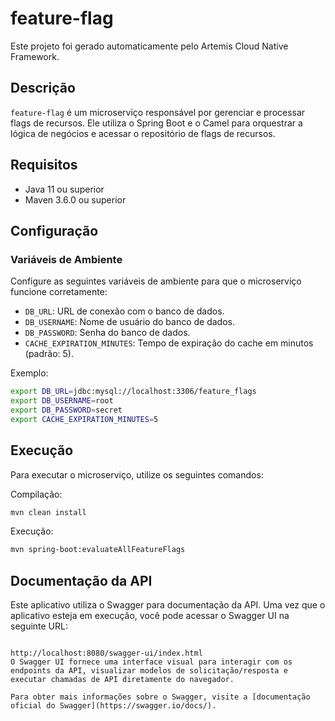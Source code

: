 # feature-flag

Este projeto foi gerado automaticamente pelo Artemis Cloud Native Framework.

## Descrição

`feature-flag` é um microserviço responsável por gerenciar e processar flags de recursos. Ele utiliza o Spring Boot e o Camel para orquestrar a lógica de negócios e acessar o repositório de flags de recursos.

## Requisitos

- Java 11 ou superior
- Maven 3.6.0 ou superior

## Configuração

### Variáveis de Ambiente

Configure as seguintes variáveis de ambiente para que o microserviço funcione corretamente:

- `DB_URL`: URL de conexão com o banco de dados.
- `DB_USERNAME`: Nome de usuário do banco de dados.
- `DB_PASSWORD`: Senha do banco de dados.
- `CACHE_EXPIRATION_MINUTES`: Tempo de expiração do cache em minutos (padrão: 5).

Exemplo:

```bash
export DB_URL=jdbc:mysql://localhost:3306/feature_flags
export DB_USERNAME=root
export DB_PASSWORD=secret
export CACHE_EXPIRATION_MINUTES=5
```

## Execução

Para executar o microserviço, utilize os seguintes comandos:

Compilação:

```bash
mvn clean install
```

Execução:

```bash
mvn spring-boot:evaluateAllFeatureFlags
```
## Documentação da API

Este aplicativo utiliza o Swagger para documentação da API. Uma vez que o aplicativo esteja em execução, você pode acessar o Swagger UI na seguinte URL:

```

http://localhost:8080/swagger-ui/index.html
O Swagger UI fornece uma interface visual para interagir com os endpoints da API, visualizar modelos de solicitação/resposta e executar chamadas de API diretamente do navegador.

Para obter mais informações sobre o Swagger, visite a [documentação oficial do Swagger](https://swagger.io/docs/).